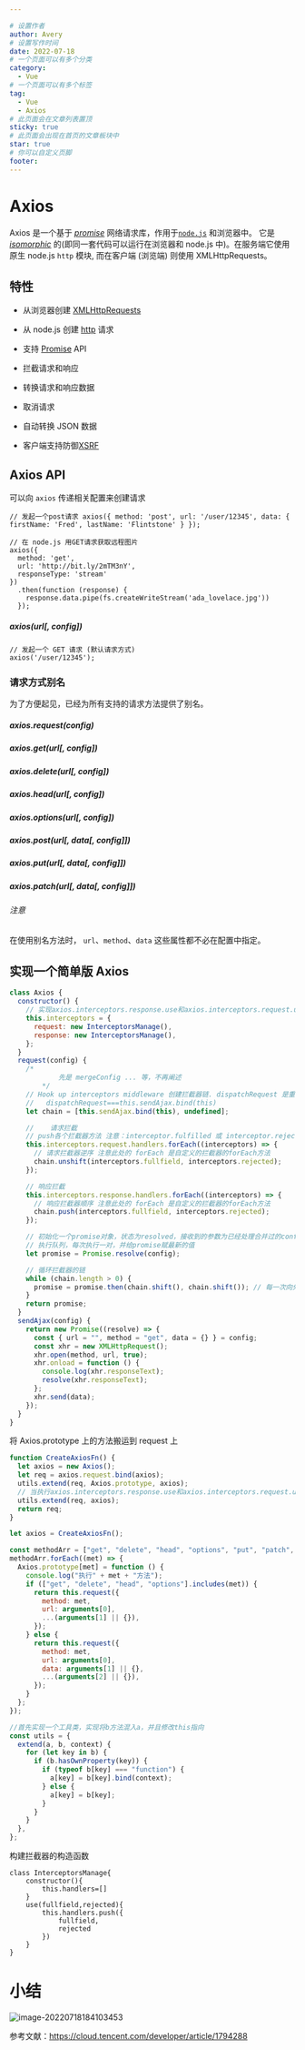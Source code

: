 ```yaml
---

# 设置作者
author: Avery
# 设置写作时间
date: 2022-07-18
# 一个页面可以有多个分类
category:
  - Vue
# 一个页面可以有多个标签
tag:
  - Vue
  - Axios
# 此页面会在文章列表置顶
sticky: true
# 此页面会出现在首页的文章板块中
star: true
# 你可以自定义页脚
footer: 
---
```


# Axios

Axios 是一个基于 _[promise](https://javascript.info/promise-basics)_ 网络请求库，作用于[`node.js`](https://nodejs.org/) 和浏览器中。 它是 _[isomorphic](https://www.lullabot.com/articles/what-is-an-isomorphic-application)_ 的(即同一套代码可以运行在浏览器和 node.js 中)。在服务端它使用原生 node.js `http` 模块, 而在客户端 (浏览端) 则使用 XMLHttpRequests。

## 特性

- 从浏览器创建 [XMLHttpRequests](https://developer.mozilla.org/en-US/docs/Web/API/XMLHttpRequest)

- 从 node.js 创建 [http](http://nodejs.org/api/http.html) 请求

- 支持 [Promise](https://developer.mozilla.org/en-US/docs/Web/JavaScript/Reference/Global_Objects/Promise) API

- 拦截请求和响应

- 转换请求和响应数据

- 取消请求

- 自动转换 JSON 数据

- 客户端支持防御[XSRF](http://en.wikipedia.org/wiki/Cross-site_request_forgery)

## Axios API

可以向 `axios` 传递相关配置来创建请求

```vue
// 发起一个post请求 axios({ method: 'post', url: '/user/12345', data: {
firstName: 'Fred', lastName: 'Flintstone' } });
```

```
// 在 node.js 用GET请求获取远程图片
axios({
  method: 'get',
  url: 'http://bit.ly/2mTM3nY',
  responseType: 'stream'
})
  .then(function (response) {
    response.data.pipe(fs.createWriteStream('ada_lovelace.jpg'))
  });
```

##### axios(url[, config])

```
// 发起一个 GET 请求 (默认请求方式)
axios('/user/12345');
```

### 请求方式别名

为了方便起见，已经为所有支持的请求方法提供了别名。

##### axios.request(config)

##### axios.get(url[, config])

##### axios.delete(url[, config])

##### axios.head(url[, config])

##### axios.options(url[, config])

##### axios.post(url[, data[, config]])

##### axios.put(url[, data[, config]])

##### axios.patch(url[, data[, config]])

###### 注意

在使用别名方法时， `url`、`method`、`data` 这些属性都不必在配置中指定。

## 实现一个简单版 Axios

```javascript
class Axios {
  constructor() {
    // 实现axios.interceptors.response.use和axios.interceptors.request.use
    this.interceptors = {
      request: new InterceptorsManage(),
      response: new InterceptorsManage(),
    };
  }
  request(config) {
    /*
            先是 mergeConfig ... 等，不再阐述
  		*/
    // Hook up interceptors middleware 创建拦截器链. dispatchRequest 是重中之重，后续重点
    //   dispatchRequest===this.sendAjax.bind(this)
    let chain = [this.sendAjax.bind(this), undefined];

    //    请求拦截
    // push各个拦截器方法 注意：interceptor.fulfilled 或 interceptor.rejected 是可能为undefined
    this.interceptors.request.handlers.forEach((interceptors) => {
      // 请求拦截器逆序 注意此处的 forEach 是自定义的拦截器的forEach方法
      chain.unshift(interceptors.fullfield, interceptors.rejected);
    });

    // 响应拦截
    this.interceptors.response.handlers.forEach((interceptors) => {
      // 响应拦截器顺序 注意此处的 forEach 是自定义的拦截器的forEach方法
      chain.push(interceptors.fullfield, interceptors.rejected);
    });

    // 初始化一个promise对象，状态为resolved，接收到的参数为已经处理合并过的config对象
    // 执行队列，每次执行一对，并给promise赋最新的值
    let promise = Promise.resolve(config);

    // 循环拦截器的链
    while (chain.length > 0) {
      promise = promise.then(chain.shift(), chain.shift()); // 每一次向外弹出拦截器
    }
    return promise;
  }
  sendAjax(config) {
    return new Promise((resolve) => {
      const { url = "", method = "get", data = {} } = config;
      const xhr = new XMLHttpRequest();
      xhr.open(method, url, true);
      xhr.onload = function () {
        console.log(xhr.responseText);
        resolve(xhr.responseText);
      };
      xhr.send(data);
    });
  }
}
```

将 Axios.prototype 上的方法搬运到 request 上

```javascript
function CreateAxiosFn() {
  let axios = new Axios();
  let req = axios.request.bind(axios);
  utils.extend(req, Axios.prototype, axios);
  // 当执行axios.interceptors.response.use和axios.interceptors.request.use的时候，实现获取axios实例上的interceptors对象，然后获取response或request拦截器，再执行对应的拦截器的use方法
  utils.extend(req, axios);
  return req;
}

let axios = CreateAxiosFn();

const methodArr = ["get", "delete", "head", "options", "put", "patch", "post"];
methodArr.forEach((met) => {
  Axios.prototype[met] = function () {
    console.log("执行" + met + "方法");
    if (["get", "delete", "head", "options"].includes(met)) {
      return this.request({
        method: met,
        url: arguments[0],
        ...(arguments[1] || {}),
      });
    } else {
      return this.request({
        method: met,
        url: arguments[0],
        data: arguments[1] || {},
        ...(arguments[2] || {}),
      });
    }
  };
});
```

```js
//首先实现一个工具类，实现将b方法混入a，并且修改this指向
const utils = {
  extend(a, b, context) {
    for (let key in b) {
      if (b.hasOwnProperty(key)) {
        if (typeof b[key] === "function") {
          a[key] = b[key].bind(context);
        } else {
          a[key] = b[key];
        }
      }
    }
  },
};
```

构建拦截器的构造函数

```
class InterceptorsManage{
    constructor(){
        this.handlers=[]
    }
    use(fullfield,rejected){
        this.handlers.push({
            fullfield,
            rejected
        })
    }
}

```

# 小结

![image-20220718184103453](../../.vuepress/public/image/image-20220718184103453.png)

参考文献：https://cloud.tencent.com/developer/article/1794288

